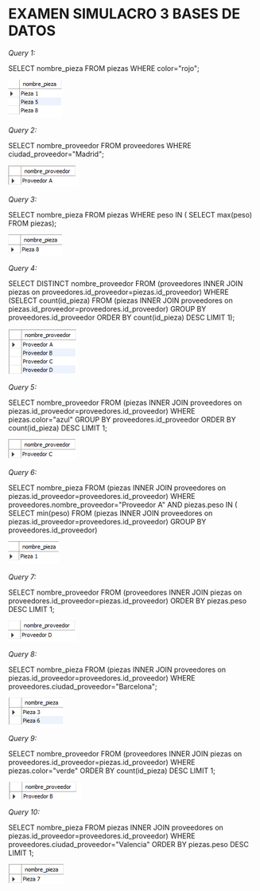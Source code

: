# EXAMEN SIMULACRO 3 BASES DE DATOS

_Query 1:_

SELECT nombre_pieza
FROM piezas
WHERE color="rojo";

![Query 1](QUERY1.png)

_Query 2:_

SELECT nombre_proveedor
FROM proveedores
WHERE ciudad_proveedor="Madrid";

![Query 2](QUERY2.png)

_Query 3:_

SELECT nombre_pieza
FROM piezas
WHERE peso IN (
SELECT max(peso)
FROM piezas);

![Query 3](QUERY3.png)

_Query 4:_

SELECT DISTINCT nombre_proveedor
FROM (proveedores
INNER JOIN piezas on proveedores.id_proveedor=piezas.id_proveedor)
WHERE (SELECT count(id_pieza)
FROM (piezas
INNER JOIN proveedores on piezas.id_proveedor=proveedores.id_proveedor)
GROUP BY proveedores.id_proveedor
ORDER BY count(id_pieza) DESC LIMIT 1);

![Query 4](QUERY4.png)

_Query 5:_

SELECT nombre_proveedor
FROM (piezas
INNER JOIN proveedores on piezas.id_proveedor=proveedores.id_proveedor)
WHERE piezas.color="azul"
GROUP BY proveedores.id_proveedor
ORDER BY count(id_pieza) DESC LIMIT 1;

![Query 5](QUERY5.png)

_Query 6:_

SELECT nombre_pieza
FROM (piezas
INNER JOIN proveedores on piezas.id_proveedor=proveedores.id_proveedor)
WHERE proveedores.nombre_proveedor="Proveedor A" AND piezas.peso IN (
SELECT min(peso)
FROM (piezas
INNER JOIN proveedores on piezas.id_proveedor=proveedores.id_proveedor)
GROUP BY proveedores.id_proveedor)

![Query 6](QUERY6.png)

_Query 7:_

SELECT nombre_proveedor
FROM (proveedores
INNER JOIN piezas on proveedores.id_proveedor=piezas.id_proveedor)
ORDER BY piezas.peso DESC LIMIT 1;

![Query 7](QUERY7.png)

_Query 8:_

SELECT nombre_pieza
FROM (piezas
INNER JOIN proveedores on piezas.id_proveedor=proveedores.id_proveedor)
WHERE proveedores.ciudad_proveedor="Barcelona";

![Query 8](QUERY8.png)

_Query 9:_

SELECT nombre_proveedor
FROM (proveedores
INNER JOIN piezas on proveedores.id_proveedor=piezas.id_proveedor)
WHERE piezas.color="verde"
ORDER BY count(id_pieza) DESC
LIMIT 1;

![Query 9](QUERY9.png)

_Query 10:_

SELECT nombre_pieza
FROM piezas
INNER JOIN proveedores on piezas.id_proveedor=proveedores.id_proveedor)
WHERE proveedores.ciudad_proveedor="Valencia"
ORDER BY piezas.peso DESC
LIMIT 1;

![Query 10](QUERY10.png)
